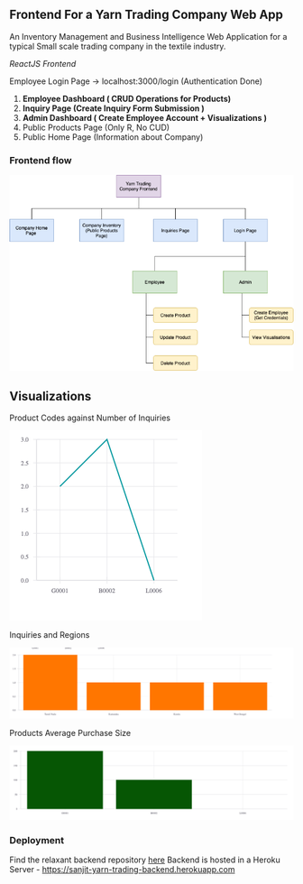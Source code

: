 ## Frontend For a Yarn Trading Company Web App

An Inventory Management and Business Intelligence Web Application for a typical Small scale trading company in the textile industry.

*ReactJS Frontend*

Employee Login Page -> localhost:3000/login (Authentication Done)

1. **Employee Dashboard ( CRUD Operations for Products)**
2. **Inquiry Page (Create Inquiry Form Submission )**
3. **Admin Dashboard ( Create Employee Account + Visualizations )**
4. Public Products Page (Only R, No CUD)
5. Public Home Page (Information about Company)

### Frontend flow

![flow](./public/img/yarn-frontend-1.png)

## Visualizations

Product Codes against Number of Inquiries

![vis-1](public/img/vis1.png)

Inquiries and Regions

![vis-2](public/img/vis-2.png)

Products Average Purchase Size

![vis-3](public/img/vis-3.png)

### Deployment

Find the relaxant backend repository [here](https://github.com/sanjitk7/yarnTradingCompanyBackendv1)
Backend is hosted in a Heroku Server - https://sanjit-yarn-trading-backend.herokuapp.com